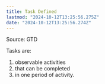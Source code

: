 ```yaml
---
title: Task Defined
lastmod: "2024-10-12T13:25:56.275Z"
date: "2024-10-12T13:25:56.274Z"
---
```


Source: GTD

Tasks are:

1. observable activities
2. that can be completed
3. in one period of activity.
